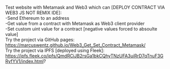 Test website with Metamask and Web3 which can [DEPLOY CONTRACT VIA WEB3 JS NOT REMIX IDE]:\
  -Send Ethereum to an address\
  -Get value from a contract with Metamask as Web3 client provider\
  -Set custom uint value for a contract [negative values forced to absoulte value]\
  Try the project via GitHub pages:\
  https://marcuswentz.github.io/Web3_Get_Set_Contract_Metamask/ \
  Try the project via IPFS [deployed using Fleek]:\
  https://ipfs.fleek.co/ipfs/QmdRCiJB2rsGa1bkCQhyTNzUFA3uiRrD7qTnuF3GRyfYV1/index.html?
